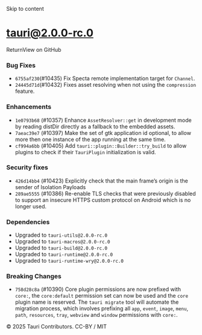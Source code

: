 Skip to content
# tauri@2.0.0-rc.0
ReturnView on GitHub
### Bug Fixes
  * `6755af230`(#10435) Fix Specta remote implementation target for `Channel`.
  * `24445d71d`(#10432) Fixes asset resolving when not using the `compression` feature.


### Enhancements
  * `1e0793b68` (#10357) Enhance `AssetResolver::get` in development mode by reading distDir directly as a fallback to the embedded assets.
  * `7aeac39e7` (#10397) Make the set of gtk application id optional, to allow more then one instance of the app running at the same time.
  * `cf994a6bb` (#10405) Add `tauri::plugin::Builder::try_build` to allow plugins to check if their `TauriPlugin` initialization is valid.


### Security fixes
  * `426d14bb4` (#10423) Explicitly check that the main frame’s origin is the sender of Isolation Payloads
  * `289ae5555` (#10386) Re-enable TLS checks that were previously disabled to support an insecure HTTPS custom protocol on Android which is no longer used.


### Dependencies
  * Upgraded to `tauri-utils@2.0.0-rc.0`
  * Upgraded to `tauri-macros@2.0.0-rc.0`
  * Upgraded to `tauri-build@2.0.0-rc.0`
  * Upgraded to `tauri-runtime@2.0.0-rc.0`
  * Upgraded to `tauri-runtime-wry@2.0.0-rc.0`


### Breaking Changes
  * `758d28c8a` (#10390) Core plugin permissions are now prefixed with `core:`, the `core:default` permission set can now be used and the `core` plugin name is reserved. The `tauri migrate` tool will automate the migration process, which involves prefixing all `app`, `event`, `image`, `menu`, `path`, `resources`, `tray`, `webview` and `window` permissions with `core:`.


© 2025 Tauri Contributors. CC-BY / MIT
